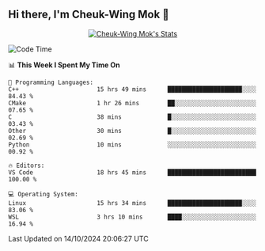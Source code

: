 ## Hi there, I'm Cheuk-Wing Mok 👋

<!--
**mozro0327/mozro0327** is a ✨ _special_ ✨ repository because its `README.md` (this file) appears on your GitHub profile.

Here are some ideas to get you started:

- 🔭 I’m currently working on ...
- 🌱 I’m currently learning ...
- 👯 I’m looking to collaborate on ...
- 🤔 I’m looking for help with ...
- 💬 Ask me about ...
- 📫 How to reach me: ...
- 😄 Pronouns: ...
- ⚡ Fun fact: ...
-->

<p align="center">
  <a href="https://github.com/mozro0327" class="rich-diff-level-one">
    <img src="https://github-readme-stats.vercel.app/api?username=mozro0327&title_color=333&text_color=777" alt="Cheuk-Wing Mok's Stats" >
    <!-- &hide=issues
    <img src="https://github-readme-stats.vercel.app/api?username=mozro0327&hide=issues&title_color=333&text_color=777" alt="Cheuk-Wing Mok's Stats" >
    -->
  </a>
</p>

<!--START_SECTION:waka-->
![Code Time](http://img.shields.io/badge/Code%20Time-2%2C963%20hrs%2049%20mins-blue)

📊 **This Week I Spent My Time On** 

```text
💬 Programming Languages: 
C++                      15 hrs 49 mins      █████████████████████░░░░   84.43 % 
CMake                    1 hr 26 mins        ██░░░░░░░░░░░░░░░░░░░░░░░   07.65 % 
C                        38 mins             █░░░░░░░░░░░░░░░░░░░░░░░░   03.43 % 
Other                    30 mins             █░░░░░░░░░░░░░░░░░░░░░░░░   02.69 % 
Python                   10 mins             ░░░░░░░░░░░░░░░░░░░░░░░░░   00.92 % 

🔥 Editors: 
VS Code                  18 hrs 45 mins      █████████████████████████   100.00 % 

💻 Operating System: 
Linux                    15 hrs 34 mins      █████████████████████░░░░   83.06 % 
WSL                      3 hrs 10 mins       ████░░░░░░░░░░░░░░░░░░░░░   16.94 % 
```


 Last Updated on 14/10/2024 20:06:27 UTC
<!--END_SECTION:waka-->
